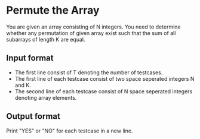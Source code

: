 # Permute the Array

You are given an array consisting of N integers. You need to determine whether any permutation of given array exist such that the sum of all subarrays of length K are equal.

## Input format

- The first line consist of T denoting the number of testcases.
- The first line of each testcase consist of two space seperated integers N and K.
- The second line of each testcase consist of N space seperated integers denoting array elements.

## Output format

Print "YES" or "NO" for each testcase in a new line.
